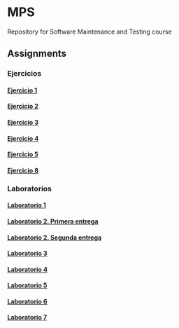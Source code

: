 # MPS

Repository for Software Maintenance and Testing course

## Assignments

### Ejercicios

#### [Ejercicio 1](person)

#### [Ejercicio 2](https://github.com/oscfdezdz/MPS/commit/b6e2c3d05063919ce30ba18573af9ebed8637c05)

#### [Ejercicio 3](factorialE3)

#### [Ejercicio 4](mocking)

#### [Ejercicio 5](collapselines)

#### [Ejercicio 8](avltree)

### Laboratorios

#### [Laboratorio 1](triangle)

#### [Laboratorio 2. Primera entrega](deque)

#### [Laboratorio 2. Segunda entrega](deque2)

#### [Laboratorio 3](board)

#### [Laboratorio 4](plateau)

#### [Laboratorio 5](boundedqueue)

#### [Laboratorio 6](caja-negra)

#### [Laboratorio 7](integration)
